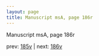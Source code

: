 ```yaml
---
layout: page
title: Manuscript msA, page 186r
---
```


Manuscript msA, page 186r

prev:  [185v](../185v) | next:  [186v](../186v)